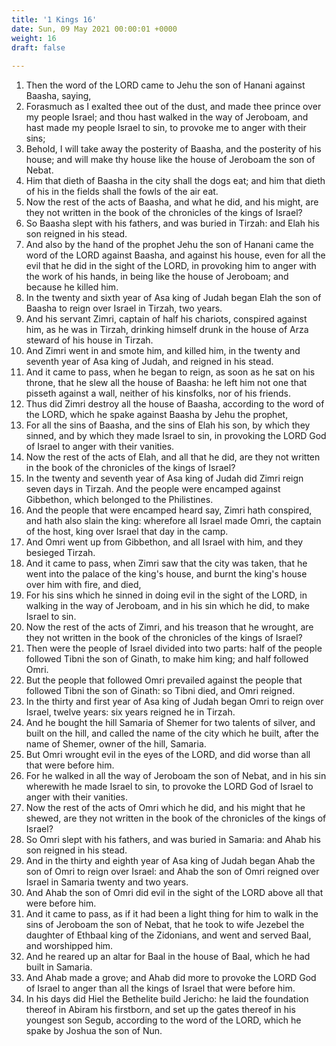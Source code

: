```yaml
---
title: '1 Kings 16'
date: Sun, 09 May 2021 00:00:01 +0000
weight: 16
draft: false
  
---
```


1. Then the word of the LORD came to Jehu the son of Hanani against Baasha, saying,
2. Forasmuch as I exalted thee out of the dust, and made thee prince over my people Israel; and thou hast walked in the way of Jeroboam, and hast made my people Israel to sin, to provoke me to anger with their sins;
3. Behold, I will take away the posterity of Baasha, and the posterity of his house; and will make thy house like the house of Jeroboam the son of Nebat.
4. Him that dieth of Baasha in the city shall the dogs eat; and him that dieth of his in the fields shall the fowls of the air eat.
5. Now the rest of the acts of Baasha, and what he did, and his might, are they not written in the book of the chronicles of the kings of Israel?
6. So Baasha slept with his fathers, and was buried in Tirzah: and Elah his son reigned in his stead.
7. And also by the hand of the prophet Jehu the son of Hanani came the word of the LORD against Baasha, and against his house, even for all the evil that he did in the sight of the LORD, in provoking him to anger with the work of his hands, in being like the house of Jeroboam; and because he killed him.
8. In the twenty and sixth year of Asa king of Judah began Elah the son of Baasha to reign over Israel in Tirzah, two years.
9. And his servant Zimri, captain of half his chariots, conspired against him, as he was in Tirzah, drinking himself drunk in the house of Arza steward of his house in Tirzah.
10. And Zimri went in and smote him, and killed him, in the twenty and seventh year of Asa king of Judah, and reigned in his stead.
11. And it came to pass, when he began to reign, as soon as he sat on his throne, that he slew all the house of Baasha: he left him not one that pisseth against a wall, neither of his kinsfolks, nor of his friends.
12. Thus did Zimri destroy all the house of Baasha, according to the word of the LORD, which he spake against Baasha by Jehu the prophet,
13. For all the sins of Baasha, and the sins of Elah his son, by which they sinned, and by which they made Israel to sin, in provoking the LORD God of Israel to anger with their vanities.
14. Now the rest of the acts of Elah, and all that he did, are they not written in the book of the chronicles of the kings of Israel?
15. In the twenty and seventh year of Asa king of Judah did Zimri reign seven days in Tirzah. And the people were encamped against Gibbethon, which belonged to the Philistines.
16. And the people that were encamped heard say, Zimri hath conspired, and hath also slain the king: wherefore all Israel made Omri, the captain of the host, king over Israel that day in the camp.
17. And Omri went up from Gibbethon, and all Israel with him, and they besieged Tirzah.
18. And it came to pass, when Zimri saw that the city was taken, that he went into the palace of the king's house, and burnt the king's house over him with fire, and died,
19. For his sins which he sinned in doing evil in the sight of the LORD, in walking in the way of Jeroboam, and in his sin which he did, to make Israel to sin.
20. Now the rest of the acts of Zimri, and his treason that he wrought, are they not written in the book of the chronicles of the kings of Israel?
21. Then were the people of Israel divided into two parts: half of the people followed Tibni the son of Ginath, to make him king; and half followed Omri.
22. But the people that followed Omri prevailed against the people that followed Tibni the son of Ginath: so Tibni died, and Omri reigned.
23. In the thirty and first year of Asa king of Judah began Omri to reign over Israel, twelve years: six years reigned he in Tirzah.
24. And he bought the hill Samaria of Shemer for two talents of silver, and built on the hill, and called the name of the city which he built, after the name of Shemer, owner of the hill, Samaria.
25. But Omri wrought evil in the eyes of the LORD, and did worse than all that were before him.
26. For he walked in all the way of Jeroboam the son of Nebat, and in his sin wherewith he made Israel to sin, to provoke the LORD God of Israel to anger with their vanities.
27. Now the rest of the acts of Omri which he did, and his might that he shewed, are they not written in the book of the chronicles of the kings of Israel?
28. So Omri slept with his fathers, and was buried in Samaria: and Ahab his son reigned in his stead.
29. And in the thirty and eighth year of Asa king of Judah began Ahab the son of Omri to reign over Israel: and Ahab the son of Omri reigned over Israel in Samaria twenty and two years.
30. And Ahab the son of Omri did evil in the sight of the LORD above all that were before him.
31. And it came to pass, as if it had been a light thing for him to walk in the sins of Jeroboam the son of Nebat, that he took to wife Jezebel the daughter of Ethbaal king of the Zidonians, and went and served Baal, and worshipped him.
32. And he reared up an altar for Baal in the house of Baal, which he had built in Samaria.
33. And Ahab made a grove; and Ahab did more to provoke the LORD God of Israel to anger than all the kings of Israel that were before him.
34. In his days did Hiel the Bethelite build Jericho: he laid the foundation thereof in Abiram his firstborn, and set up the gates thereof in his youngest son Segub, according to the word of the LORD, which he spake by Joshua the son of Nun.
